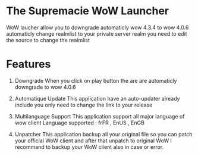 The Supremacie WoW Launcher
===========================

WoW laucher allow you to downgrade automaticly wow 4.3.4 to wow 4.0.6 
automaticly change realmlist to your private server realm
you need to edit the source to change the realmlist

Features
========
1) Downgrade
When you click on play button the are are automaticly downgrade to wow 4.0.6

2) Automatique Update
This application have an auto-updater already include you only need to change the link to your release

3) Multilanguage Support
This application support all major language of wow client
Language supported : frFR , EnUS , EnGB

4) Unpatcher
This application backup all your original file so you can patch your official WoW client and after that unpatch to original WoW 
I recommand to backup your WoW client also in case or error.